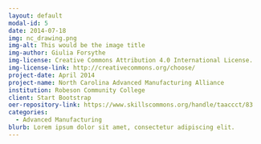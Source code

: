```yaml
---
layout: default
modal-id: 5
date: 2014-07-18
img: nc_drawing.png
img-alt: This would be the image title
img-author: Giulia Forsythe
img-license: Creative Commons Attribution 4.0 International License.
img-license-link: http://creativecommons.org/choose/
project-date: April 2014
project-name: North Carolina Advanced Manufacturing Alliance
institution: Robeson Community College
client: Start Bootstrap
oer-repository-link: https://www.skillscommons.org/handle/taaccct/83
categories:
  - Advanced Manufacturing
blurb: Lorem ipsum dolor sit amet, consectetur adipiscing elit.
---
```

